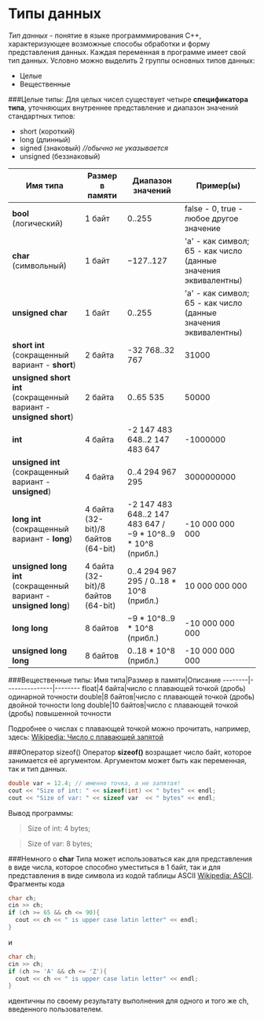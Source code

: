 # Типы данных
*Тип данных* - понятие в языке программмирования C++, характеризующее возможные способы обработки и форму представления данных.
Каждая переменная в программе имеет свой тип данных. Условно можно выделить 2 группы основных типов данных:
- Целые
- Вещественные

###Целые типы:
Для целых чисел существует четыре **спецификатора типа**, уточняющих внутреннее представление и диапазон значений стандартных типов:
- short (короткий)
- long (длинный)
- signed (знаковый) *//обычно не указывается*
- unsigned (беззнаковый)

Имя типа|Размер в памяти|Диапазон значений|Пример(ы) 
--------|---------------|-----------------|------
**bool** (логический)|1 байт| 0..255|false - 0, true - любое другое значение
**char** (символьный)|1 байт|−127..127|'a' - как символ; 65 - как число (данные значения эквивалентны)
**unsigned char**|1 байт|0..255|'a' - как символ; 65 - как число (данные значения эквивалентны)
**short int** (сокращенный вариант - **short**)|2 байта| -32 768..32 767| 31000
**unsigned short int** (сокращенный вариант - **unsigned short**)|2 байта| 0..65 535| 50000
**int**|4 байта|-2 147 483 648..2 147 483 647| -1000000
**unsigned int** (сокращенный вариант - **unsigned**)|4 байта| 0..4 294 967 295| 3000000000
**long int** (сокращенный вариант - **long**)|4 байта (32-bit)/8 байтов (64-bit)| -2 147 483 648..2 147 483 647 / −9 * 10^8..9 * 10^8 (прибл.)|-10 000 000 000
**unsigned long int** (сокращенный вариант - **unsigned long**)|4 байта (32-bit)/8 байтов (64-bit)| 0..4 294 967 295 / 0..18 * 10^8 (прибл.)|10 000 000 000
**long long**|8 байтов|−9 * 10^8..9 * 10^8 (прибл.)|-10 000 000 000
**unsigned long long**|8 байтов|0..18 * 10^8 (прибл.)|-10 000 000 000

###Вещественные типы:
Имя типа|Размер в памяти|Описание
--------|---------------|--------
float|4 байта|число с плавающей точкой (дробь) одинарной точности
double|8 байтов|число с плавающей точкой (дробь) двойной точности
long double|10 байтов|число с плавающей точкой (дробь) повышенной точности

Подробнее о числах с плавающей точкой можно прочитать, например, здесь: [Wikipedia: Число с плавающей запятой](https://ru.wikipedia.org/wiki/%D0%A7%D0%B8%D1%81%D0%BB%D0%BE_%D1%81_%D0%BF%D0%BB%D0%B0%D0%B2%D0%B0%D1%8E%D1%89%D0%B5%D0%B9_%D0%B7%D0%B0%D0%BF%D1%8F%D1%82%D0%BE%D0%B9)

###Оператор sizeof()
Оператор **sizeof()** возращает число байт, которое занимается её аргументом. Аргументом может быть как переменная, так и тип данных.
 ```c++
 double var = 12.4; // именно точка, а не запятая!
 cout << "Size of int: " << sizeof(int) << " bytes" << endl;
 cout << "Size of var: " << sizeof var  << " bytes" << endl;
 ```
 Вывод программы:
> Size of int: 4 bytes;

> Size of var: 8 bytes;

###Немного о **char**
Типа может использоваться как для представления в виде числа, которое способно уместиться в 1 байт, так и для представления в виде символа из кодой таблицы ASCII [Wikipedia: ASCII](https://ru.wikipedia.org/wiki/ASCII).
Фрагменты кода
```c++
char ch;
cin >> ch;
if (ch >= 65 && ch <= 90){
  cout << ch << " is upper case latin letter" << endl;
}
```
и
```c++
char ch;
cin >> ch;
if (ch >= 'A' && ch <= 'Z'){
  cout << ch << " is upper case latin letter" << endl;
}
```
идентичны по своему результату выполнения для одного и того же ch, введенного пользователем.
